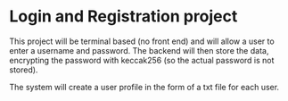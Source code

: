 # Login and Registration project

This project will be terminal based (no front end) and will allow a user to enter a username and password.
The backend will then store the data, encrypting the password with keccak256 (so the actual password is not stored).

The system will create a user profile in the form of a txt file for each user. 